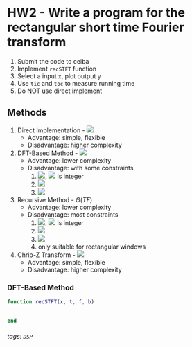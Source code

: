# HW2 - Write a program for the rectangular short time Fourier transform

<!-- 

<img src="https://render.githubusercontent.com/render/math?math=\LARGE XXX" />

%2B
-->

1. Submit the code to ceiba
2. Implement `recSTFT` function
3. Select a input `x`, plot output `y`
4. Use `tic` and `toc` to measure running time
5. Do NOT use direct implement

## Methods

1. Direct Implementation - <img src="https://render.githubusercontent.com/render/math?math=\large \Theta(TFQ)" />
    * Advantage: simple, flexible
    * Disadvantage: higher complexity
2. DFT-Based Method - <img src="https://render.githubusercontent.com/render/math?math=\large\Theta(TNlogN)" />
    * Advantage: lower complexity
    * Disadvantage: with some constraints
        1. <img src="https://render.githubusercontent.com/render/math?math=\large \Delta_t \Delta_f = \frac{1}{N}" />, <img src="https://render.githubusercontent.com/render/math?math=\large N" /> is integer
        2. <img src="https://render.githubusercontent.com/render/math?math=\large N \geq 2Q + 1" />
        3. <img src="https://render.githubusercontent.com/render/math?math=\large \Delta_t < \frac{1}{2(\Omega_w %2B \Omega_x)}" />
3. Recursive Method - $\Theta(TF)$
    * Advantage: lower complexity
    * Disadvantage: most constraints
        1. <img src="https://render.githubusercontent.com/render/math?math=\large \Delta_t \Delta_f = \frac{1}{N}" />, <img src="https://render.githubusercontent.com/render/math?math=\large N" /> is integer
        2. <img src="https://render.githubusercontent.com/render/math?math=\large N \geq 2Q %2B 1" />
        3. <img src="https://render.githubusercontent.com/render/math?math=\large \Delta_t < \frac{1}{2(\Omega_{w} %2B \Omega_{x})}" />
        4. only suitable for rectangular windows
4. Chrip-Z Transform - <img src="https://render.githubusercontent.com/render/math?math=\large \Theta(TNlogN)" />
    * Advantage: simple, flexible
    * Disadvantage: higher complexity

### DFT-Based Method

```m
function recSTFT(x, t, f, b)

   
end
```


###### tags: `DSP`